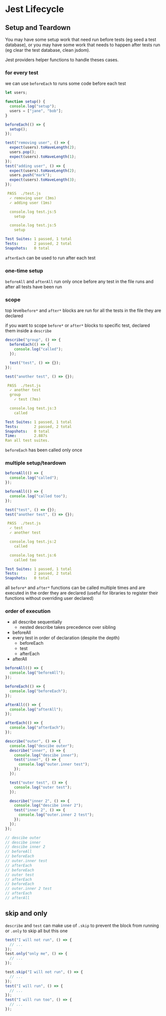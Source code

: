 # Jest Lifecycle

## Setup and Teardown

You may have some setup work that need run before tests (eg seed a test database), or you may have some work that needs to happen after tests run (eg clear the test database, clean jsdom).

Jest providers helper functions to handle theses cases.

### for every test

we can use `beforeEach` to runs some code before each test

```js
let users;

function setup() {
  console.log("setup");
  users = ["jane", "bob"];
}

beforeEach(() => {
  setup();
});

test("removing user", () => {
  expect(users).toHaveLength(2);
  users.pop();
  expect(users).toHaveLength(1);
});
test("adding user", () => {
  expect(users).toHaveLength(2);
  users.push("mark");
  expect(users).toHaveLength(3);
});
```

```yml
 PASS  ./test.js
  ✓ removing user (3ms)
  ✓ adding user (1ms)

  console.log test.js:5
    setup

  console.log test.js:5
    setup

Test Suites: 1 passed, 1 total
Tests:       2 passed, 2 total
Snapshots:   0 total
```

`afterEach` can be used to run after each test

### one-time setup

`beforeAll` and `afterAll` run only once before any test in the file runs and after all tests have been run

### scope

top level`before*` and `after*` blocks are run for all the tests in the file they are declared

if you want to scope `before*` or `after*` blocks to specific test, declared them inside a `describe`

```js
describe("group", () => {
  beforeEach(() => {
    console.log("called");
  });

  test("test", () => {});
});

test("another test", () => {});
```

```yml
 PASS  ./test.js
  ✓ another test
  group
    ✓ test (7ms)

  console.log test.js:3
    called

Test Suites: 1 passed, 1 total
Tests:       2 passed, 2 total
Snapshots:   0 total
Time:        2.887s
Ran all test suites.
```

`beforeEach` has been called only once

### multiple setup/teardown

```js
beforeAll(() => {
  console.log("called");
});

beforeAll(() => {
  console.log("called too");
});

test("test", () => {});
test("another test", () => {});
```

```yml
 PASS  ./test.js
  ✓ test
  ✓ another test

  console.log test.js:2
    called

  console.log test.js:6
    called too

Test Suites: 1 passed, 1 total
Tests:       2 passed, 2 total
Snapshots:   0 total
```

all `before*` and `after*` functions can be called multiple times and are executed in the order they are declared (useful for libraries to register their functions without overriding user declared)

### order of execution

- all describe sequentially
  - nested describe takes precedence over sibling
- beforeAll
- every test in order of declaration (despite the depth)
  - beforeEach
  - test
  - afterEach
- afterAll

```js
beforeAll(() => {
  console.log("beforeAll");
});

beforeEach(() => {
  console.log("beforeEach");
});

afterAll(() => {
  console.log("afterAll");
});

afterEach(() => {
  console.log("afterEach");
});

describe("outer", () => {
  console.log("descibe outer");
  describe("inner", () => {
    console.log("descibe inner");
    test("inner", () => {
      console.log("outer.inner test");
    });
  });

  test("outer test", () => {
    console.log("outer test");
  });

  describe("inner 2", () => {
    console.log("descibe inner 2");
    test("inner 2", () => {
      console.log("outer.inner 2 test");
    });
  });
});

// descibe outer
// descibe inner
// descibe inner 2
// beforeAll
// beforeEach
// outer.inner test
// afterEach
// beforeEach
// outer test
// afterEach
// beforeEach
// outer.inner 2 test
// afterEach
// afterAll
```

## skip and only

`describe` and `test` can make use of `.skip` to prevent the block from running or `.only` to skip all but this one

```js
test("I will not run", () => {
  // ...
});
test.only("only me", () => {
  // ...
});
```

```js
test.skip("I will not run", () => {
  // ...
});
test("I will run", () => {
  // ...
});
test("I will run too", () => {
  // ...
});
```
